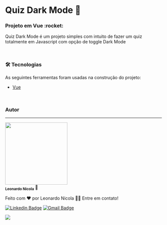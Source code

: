 # Quiz Dark Mode :dart:

<h3>Projeto em Vue :rocket:	</h3>
<p>Quiz Dark Mode é um projeto simples com intuito de fazer um quiz totalmente em Javascript com opção de toggle Dark Mode</p>

</br>

### 🛠 Tecnologias

As seguintes ferramentas foram usadas na construção do projeto:

- [Vue](https://vuejs.org/)
</br>

### Autor
---

 <img src="https://avatars.githubusercontent.com/u/85263860?v=4" width="200px;" alt=""/>
 <br />
 <sub><b>Leonardo Nicola</b></sub></a> 🚀


Feito com ❤️ por Leonardo Nicola 👋🏽 Entre em contato!

[![Linkedin Badge](https://img.shields.io/badge/-Leonardo-blue?style=flat-square&logo=Linkedin&logoColor=white&link=https://www.linkedin.com/in/leonardonicola/)](https://www.linkedin.com/in/leonardonicola/) 
[![Gmail Badge](https://img.shields.io/badge/-leonardonicolares@gmail.com-c14438?style=flat-square&logo=Gmail&logoColor=white&link=mailto:leonardonicolares@gmail.com)](mailto:leonardonicolares@gmail.com)

<img src="https://img.shields.io/github/license/schmittzz/quizdarkmode"/>
